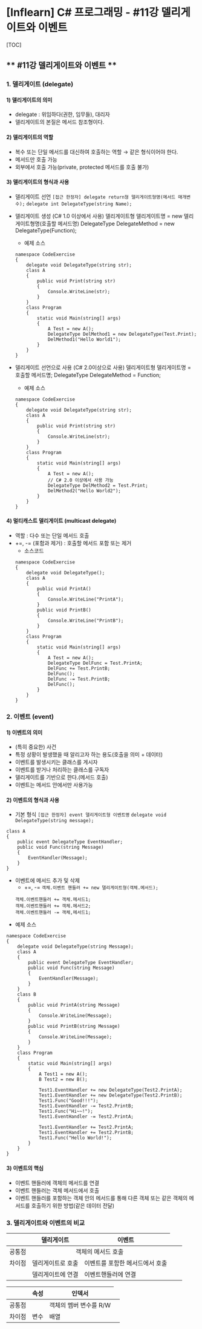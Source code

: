 # [Inflearn] C# 프로그래밍 - #11강 델리게이트와 이벤트
[TOC]
## ** #11강 델리게이트와 이벤트 **
### 1. 델리게이트 (delegate)
#### 1) 델리게이트의 의미
- delegate : 위임하다(권한, 임무들), 대리자
- 델리게이트의 본질은 메서드 참조형이다.

#### 2) 델리게이트의 역할
- 복수 또는 단일 메서드를 대신하여 호출하는 역할
	→ 같은 형식이어야 한다.
- 메서드만 호출 가능
- 외부에서 호출 가능(private, protected 메서드를 호출 불가)

#### 3) 델리게이트의 형식과 사용
- 델리게이트 선언
```[접근 한정자] delegate return형 델리게이트형명(메서드 매개변수);```
```delegate int DelegateType(string Name);```

- 델리게이트 생성 (C# 1.0 이상에서 사용)
		델리게이트형 델리게이트명 = new 델리게이트형명(호출할 메서드명)
        DelegateType DelegateMethod = new DelegateType(Function);
	- 예제 소스
	```
    namespace CodeExercise
    {
        delegate void DelegateType(string str);
        class A
        {
            public void Print(string str)
            {
                Console.WriteLine(str); 
            }
        }
        class Program
        {
            static void Main(string[] args)
            {
                A Test = new A();
                DelegateType DelMethod1 = new DelegateType(Test.Print);
                DelMethod1("Hello World1");
            }
        }
    }
    ```
- 델리게이트 선언으로 사용 (C# 2.0이상으로 사용)
		델리게이트형 델리게이트명 = 호출할 메서드명;
        DelegateType DelegateMethod = Function;
	- 예제 소스
	```
    namespace CodeExercise
    {
        delegate void DelegateType(string str);
        class A
        {
            public void Print(string str)
            {
                Console.WriteLine(str);
            }
        }
        class Program
        {
            static void Main(string[] args)
            {
                A Test = new A();
                // C# 2.0 이상에서 사용 가능
                DelegateType DelMethod2 = Test.Print;
                DelMethod2("Hello World2");
            }
        }
    }
    ```

#### 4) 멀티캐스트 델리게이트 (multicast delegate)
- 역할 : 다수 또는 단일 메서드 호출
- +=, -= (포함과 제거) : 호출할 메서드 포함 또는 제거
	- 소스코드
    ```
    namespace CodeExercise
    {
        delegate void DelegateType();
        class A
        {
            public void PrintA()
            {
                Console.WriteLine("PrintA");
            }
            public void PrintB()
            {
                Console.WriteLine("PrintB");
            }
        }
        class Program
        {
            static void Main(string[] args)
            {
                A Test = new A();
                DelegateType DelFunc = Test.PrintA;
                DelFunc += Test.PrintB;
                DelFunc();
                DelFunc -= Test.PrintB;
                DelFunc();
            }
        }
    }
    ```

### 2. 이벤트 (event)
#### 1) 이벤트의 의미
- (특히 중요한) 사건
- 특정 상황이 발생했을 때 알리고자 하는 용도(호출을 의미 + 데이터)
- 이벤트를 발생시키는 클래스를 게시자
- 이벤트를 받거나 처리하는 클래스를 구독자
- 델리게이트를 기반으로 한다.(메서드 호출)
- 이벤트는 메서드 안에서만 사용가능

#### 2) 이벤트의 형식과 사용
- 기본 형식
```[접근 한정자] event 델리게이트형 이벤트명```
```delegate void DelegateType(string message);```
```
class A
{
	public event DelegateType EventHandler;
    public void Func(string Message)
    {
    	EventHandler(Message);
    }
}
```

- 이벤트에 메서드 추가 및 삭제
	- +=, -=
	```객체.이벤트 핸들러 += new 델리게이트형(객체.메서드);```
    ```
    객체.이벤트핸들러 += 객체.메서드1;
    객체.이벤트핸들러 += 객체.메서드2;
    객체.이벤트핸들러 -= 객체,메서드1;
    ```
- 예제 소스
```
namespace CodeExercise
{
    delegate void DelegateType(string Message);
    class A
    {
        public event DelegateType EventHandler;
        public void Func(string Message)
        {
            EventHandler(Message);
        }
    }
    class B
    {
        public void PrintA(string Message)
        {
            Console.WriteLine(Message);
        }
        public void PrintB(string Message)
        {
            Console.WriteLine(Message);
        }
    }
    class Program
    {
        static void Main(string[] args)
        {
            A Test1 = new A();
            B Test2 = new B();

            Test1.EventHandler += new DelegateType(Test2.PrintA);
            Test1.EventHandler += new DelegateType(Test2.PrintB);
            Test1.Func("Good!!!");
            Test1.EventHandler -= Test2.PrintB;
            Test1.Func("Hi~~!");
            Test1.EventHandler -= Test2.PrintA;

            Test1.EventHandler += Test2.PrintA;
            Test1.EventHandler += Test2.PrintB;
            Test1.Func("Hello World!");
        }
    }
}
```

#### 3) 이벤트의 핵심
- 이벤트 핸들러에 객체의 메서드를 연결
- 이벤트 핸들러는 객체 메서드에서 호출
- 이벤트 핸들러를 포함하는 객체 안의 메서드를 통해 다른 객체 또는 같은 객체의 메서드를 호출하기 위한 방법(같은 데이터 전달)

### 3. 델리게이트와 이벤트의 비교
|    | 델리게이트 | 이벤트 |
|----|----|----|
| 공통점  <td colspan=2> <center> 객체의 메서드 호출 </center></td>
| 차이점 | 델리게이트로 호출 | 이벤트를 포함한 메서드에서 호출 |
|       | 델리게이트에 연결 | 이벤트핸들러에 연결 |

|   |  속성 | 인덱서 |
|----|----|----|
| 공통점 | <td colspan=2> <center> 객체의 멤버 변수를 R/W </center></td>|
| 차이점 | 변수 | 배열 |

